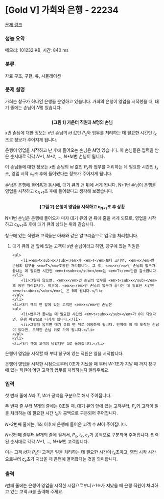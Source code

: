# [Gold V] 가희와 은행 - 22234 

[문제 링크](https://www.acmicpc.net/problem/22234) 

### 성능 요약

메모리: 101232 KB, 시간: 840 ms

### 분류

자료 구조, 구현, 큐, 시뮬레이션

### 문제 설명

<p>가희는 창구가 하나인 은행을 운영하고 있습니다. 가희의 은행이 영업을 시작했을 때, 대기 줄에는 손님이 <em>N</em>명 있습니다.</p>

<p> </p>

<p style="text-align: center;"><img alt="" src="https://upload.acmicpc.net/55e4fafb-f33c-4d0d-b275-dd9728c1ad7f/-/preview/"></p>

<p style="text-align: center;"><strong>[그림 1] 카운터 직원과 <em>N</em>명의 손님</strong></p>

<p><em>x</em>번 손님에 대한 정보는 <em>x</em>번 손님의 <em>id</em> 값인 <em>P<sub>x</sub></em>와 업무를 처리하는 데 필요한 시간인 <em>t<sub>x</sub></em>초로 정보가 주어지게 됩니다.</p>

<p>은행이 영업을 시작하고 난 후에 들어오는 손님은 <em>M</em>명 있습니다. 이 손님들은 입력을 받은 순서대로 각각 <em>N+1</em>, <em>N+2</em>, ..., <em>N+M</em>번 손님이 됩니다.</p>

<p>이 손님들에 대한 정보는 <em>x</em>번 손님의 <em>id</em> 값인 <em>P<sub>x</sub></em>와 업무를 처리하는 데 필요한 시간인 <em>t<sub>x</sub></em>초, 영업 시작 <em>c<sub>x</sub></em>초 후에 들어왔다는 정보가 주어지게 됩니다.</p>

<p>손님은 은행에 들어옴과 동시에, 대기 큐의 맨 뒤에 서게 됩니다. N+1번 손님이 은행을 영업을 시작하고 c<sub>N+1</sub>초 후에 들어왔다고 생각해 보겠습니다.</p>

<p> </p>

<p style="text-align: center;"><img alt="" src="https://upload.acmicpc.net/33a3c56a-04b0-4119-bef6-c2dbea337ba4/-/preview/"></p>

<p style="text-align: center;"><strong>[그림 2] 은행이 영업을 시작하고 c<sub>N+1</sub>초 후 상황</strong></p>

<p>N+1번 손님은 은행에 들어오자 마자 대기 큐의 맨 뒤에 줄을 서게 되므로, 영업을 시작하고 <em>c<sub>N+1</sub></em>초 후에 대기 큐의 상태는 위와 같습니다.</p>

<p>창구에 있는 직원과 고객들은 아래와 같은 알고리즘으로 업무를 처리합니다.</p>

<ol>
	<li>대기 큐의 맨 앞에 있는 고객이 <em>x</em>번 손님이라고 하면, 창구에 있는 직원은

	<ul>
		<li><em>t<sub>x</sub></em>가 <em>T</em>보다 크다면, <em>x</em>번 손님의 업무를 <em>T</em>초동안 처리합니다. 그 후, <em>x</em>번 손님의 업무가 끝나는 데 필요한 시간인 <em>t<sub>x</sub></em>는 <em>T</em>만큼 감소합니다.</li>
		<li>그렇지 않으면, <em>x</em>번 손님의 업무를 <em>t<sub>x</sub></em>초 동안 처리합니다. 이후에, <em>x</em>번 손님의 업무가 끝나는 데 필요한 시간인 <em>t<sub>x</sub></em>는 은 0이 됩니다.</li>
	</ul>
	</li>
	<li>대기 큐의 맨 앞에 있는 고객인 <em>x</em>번 손님은
	<ul>
		<li>업무가 끝나는 데 필요한 시간인 <em>t<sub>x</sub></em>가 0이 되었다면, 은행 바깥으로 나가게 됩니다.</li>
		<li>그렇지 않으면 대기 큐의 맨 뒤로 이동하게 됩니다. 만약에 이 때 도착한 손님이 있다면, 도착한 손님 뒤로 가게 됩니다.</li>
	</ul>
	</li>
	<li>대기 큐에 고객이 남았다면 1로 돌아갑니다.</li>
</ol>

<p>은행이 영업을 시작할 때 부터 창구에 있는 직원은 일을 시작합니다.</p>

<p>은행이 영업을 시작한 시점으로부터 0초가 지났을 때 부터 <em>W-1</em>초가 지날 때 까지 창구에 있는 직원이 어떤 고객의 업무를 처리하는지 알려주세요.</p>

### 입력 

 <p>첫 번째 줄에 <em>N</em>과 <em>T</em>, <em>W</em>가 공백을 구분으로 해서 주어집니다.</p>

<p>두 번째 줄 부터 <em>N</em>개의 줄에는 0초일 때, 대기 큐의 앞에 있는 고객부터, <em>P<sub>x</sub></em>와 고객이 일을 처리하는 데 필요한 시간 <em>t<sub>x</sub></em>가 공백으로 구분되어 주어집니다.</p>

<p><em>N+2</em>번째 줄에는, 1초 이후에 은행에 들어온 고객 수 <em>M</em>이 주어집니다.</p>

<p><em>N+3</em>번째 줄부터 <i>M</i>개의 줄에 걸쳐서, <em>P<sub>x</sub></em>, <em>t<sub>x</sub></em>, <em>c<sub>x</sub></em>가 공백으로 구분되어 주어집니다. 입력된 순서대로 각각 <em>N+1</em>, ..., <em>N+M</em>번 고객입니다.</p>

<p>이는 고객 <em>id</em>가 <em>P<sub>x</sub></em>인 고객은 일을 처리하는 데 필요한 시간이 <em>t<sub>x</sub></em>초이고, 영업 시작 시간으로부터 <em>c<sub>x</sub></em>초가 지났을 때 은행에 들어왔다는 것을 의미합니다.</p>

### 출력 

 <p><em>i</em>번째 줄에는 은행이 영업을 시작한 시점으로부터 <em>i-1</em>초가 지났을 때 은행 직원이 처리하고 있는 고객 <em>id</em>를 출력해 주세요.</p>


